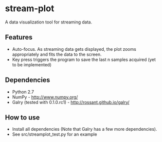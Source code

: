 stream-plot
===========

A data visualization tool for streaming data.

Features
---------

- Auto-focus. As streaming data gets displayed, the plot zooms appropriately and fits the data to the screen.
- Key press triggers the program to save the last n samples acquired (yet to be implemented)

Dependencies
-----------

- Python 2.7
- NumPy - http://www.numpy.org/
- Galry (tested with 0.1.0.rc1) - http://rossant.github.io/galry/

How to use
----------

- Install all dependencies (Note that Galry has a few more dependencies).
- See src/streamplot_test.py for an example
